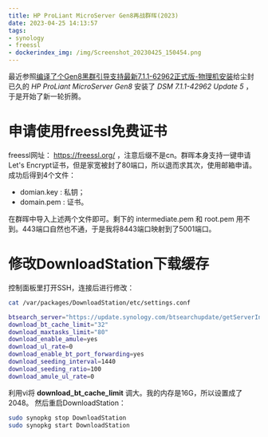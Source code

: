 ```yaml
---
title: HP ProLiant MicroServer Gen8再战群晖(2023)
date: 2023-04-25 14:13:57
tags:
- synology
- freessl
- dockerindex_img: /img/Screenshot_20230425_150454.png
---
```


最近参照[编译了个Gen8黑群引导支持最新7.1.1-62962正式版-物理机安装](http://www.gebi1.com/thread-302165-1-1.html)给尘封已久的 *HP ProLiant MicroServer Gen8* 安装了 *DSM 7.1.1-42962 Update 5* ，于是开始了新一轮折腾。

# 申请使用freessl免费证书
freessl网址： https://freessl.org/ ，注意后缀不是cn。群晖本身支持一键申请Let's Encrypt证书，但是家宽被封了80端口，所以退而求其次，使用邮箱申请。成功后得到4个文件：

* domian.key : 私钥；
* domain.pem : 证书。

在群晖中导入上述两个文件即可。剩下的 intermediate.pem 和 root.pem 用不到。443端口自然也不通，于是我将8443端口映射到了5001端口。
# 修改DownloadStation下载缓存
控制面板里打开SSH，连接后进行修改：

```bash
cat /var/packages/DownloadStation/etc/settings.conf

btsearch_server="https://update.synology.com/btsearchupdate/getServerInfo.php"
download_bt_cache_limit="32"
download_maxtasks_limit="80"
download_enable_amule=yes
download_ul_rate=0
download_enable_bt_port_forwarding=yes
download_seeding_interval=1440
download_seeding_ratio=100
download_amule_ul_rate=0
```

利用vi将 **download_bt_cache_limit** 调大。我的内存是16G，所以设置成了2048。
然后重启DownloadStation：

```bash
sudo synopkg stop DownloadStation
sudo synopkg start DownloadStation
```
